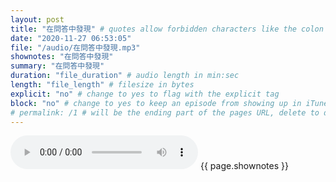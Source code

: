 ```yaml
---
layout: post
title: "在問答中發現" # quotes allow forbidden characters like the colon
date: "2020-11-27 06:53:05"
file: "/audio/在問答中發現.mp3"
shownotes: "在問答中發現"
summary: "在問答中發現"
duration: "file_duration" # audio length in min:sec
length: "file_length" # filesize in bytes
explicit: "no" # change to yes to flag with the explicit tag
block: "no" # change to yes to keep an episode from showing up in iTunes
# permalink: /1 # will be the ending part of the pages URL, delete to default to the title
---
```


<audio controls>
<source src="{{site.url}}{{site.baseurl}}{{ page.file }}" type="audio/x-mp3">
Your browser does not support the audio element.
</audio>
{{ page.shownotes }}
